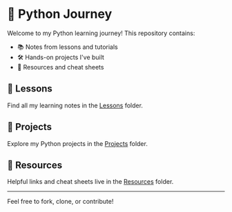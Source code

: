 # 🐍 Python Journey

Welcome to my Python learning journey! This repository contains:

- 📚 Notes from lessons and tutorials
- 🛠️ Hands-on projects I've built
- 🧰 Resources and cheat sheets

## 📘 Lessons
Find all my learning notes in the [Lessons](Lessons/) folder.

## 🧪 Projects
Explore my Python projects in the [Projects](Projects/) folder.

## 📎 Resources
Helpful links and cheat sheets live in the [Resources](Resources/) folder.

---

Feel free to fork, clone, or contribute!